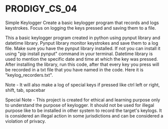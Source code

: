 # PRODIGY_CS_04
Simple Keylogger 
Create a basic keylogger program that records and logs keystrokes. Focus on logging the keys pressed and saving them to a file.

This a basic keylogger program created in python using pynput library and datetime library. Pynput library monitor keystrokes and save them to a log file. Make sure you have the pynput library installed. If not you can install it using "pip install pynput" command in your terminal. Datetime library is used to mention the specific date and time at which the key was pressed. After installing the library, run this code, after that every key you press will be recorded in a txt file that you have named in the code. Here it is "keylog_recorders.txt".

Note - It will also make a log of special keys if pressed like ctrl left or right, shift, tab, spacebar

Special Note - This project is created for ethical and learning purpose only to understand the purpose of keylogger. It should not be used for illegal purpose like to be installed in other system to record the target's keylogs. It is considered an illegal action in some jurisdictions and can be considered a violation of privacy.

